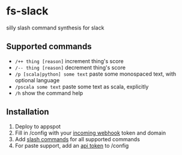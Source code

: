 # fs-slack #

silly slash command synthesis for slack


## Supported commands ##
- `/++ thing [reason]`  increment thing's score
- `/-- thing [reason]`  decrement thing's score
- `/p [scala|python] some text` paste some monospaced text, with optional language
- `/pscala some text` paste some text as scala, explicitly
- `/h` show the command help

## Installation ##
1. Deploy to appspot
2. Fill in /config with your [incoming webhook](https://stripe.slack.com/services/new/incoming-webhook) token and domain
3. Add [slash commands](https://stripe.slack.com/services/new/slash-commands) for all supported commands
4. For paste support, add an [api token](https://api.slack.com/) to /config
